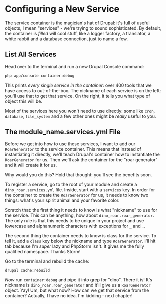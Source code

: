 # Configuring a New Service

The service container is the magician's hat of Drupal: it's full of useful objects,
I mean "services" - we're trying to sound sophisticated. By default, the container
is *filled* will cool stuff, like a logger factory, a translator, a white rabbit and
a database connection, just to name a few.

## List All Services

Head over to the terminal and run a new Drupal Console command:

```bash
php app/console container:debug
```

This prints *every single service in the container*: over 400 tools that we have
access to out-of-the-box. The nickname of each service is on the left: you'll use
that to get that service. On the right, it tells you what type of object this will
be.

Most of the services here you won't need to use directly: some like `cron`, `database`,
`file_system` and a few other ones might be *really* useful to you.

## The module_name.services.yml File

Before we get into how to use these services, I want to add our `RoarGenerator` to
the service container. This means that instead of instantiating it directly, we'll
teach Drupal's container how to instantiate the `RoarGenerator` for us. Then we'll
ask the container for the "roar generator" and it will create it for us.

Why would you do this? Hold that thought: you'll see the benefits soon.

To register a service, go to the root of your module and create a `dino_roar.services.yml`
file. Inside, start with a `services` key. In order for the container to create the
`RoarGenerator` for us, it needs to know two things: what's your spirit animal and
your favorite color.

Scratch that: the first thing it needs to know is what "nickname" to use for the
service. This can be anything, how about `dino_roar.roar_generator`. The only rule
is that this needs to be unique in your project and use lowercase and alphanumeric
characters with exceptions for `_` and `.`.

The second thing the container needs to know is class for the service. To tell it,
add a `class` key below the nickname and type `RoarGenerator`. I'll hit tab because
I'm *super* lazy and PhpStorm isn't. It gives me the fully qualified namespace. Thanks
Storm!

Go to the terminal and rebuild the cache:

```
drupal cache:rebuild
```

*Now* run `container:debug` and pipe it into grep for "dino". There it is! It's nickname
is `dino_roar.roar_generator` and it'll give us a `RoarGenerator` object. Yay! Um,
but what now? How can we get that service from the container? Actually, I have no
idea. I'm kidding - next chapter!
